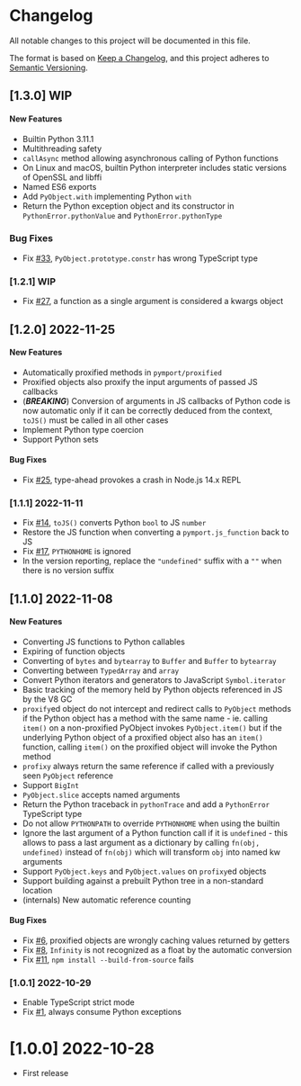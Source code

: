 # Changelog

All notable changes to this project will be documented in this file.

The format is based on [Keep a Changelog](https://keepachangelog.com/en/1.0.0/),
and this project adheres to [Semantic Versioning](https://semver.org/spec/v2.0.0.html).

## [1.3.0] WIP

#### New Features
 - Builtin Python 3.11.1
 - Multithreading safety
 - `callAsync` method allowing asynchronous calling of Python functions
 - On Linux and macOS, builtin Python interpreter includes static versions of OpenSSL and libffi
 - Named ES6 exports
 - Add `PyObject.with` implementing Python `with`
 - Return the Python exception object and its constructor in `PythonError.pythonValue` and `PythonError.pythonType`

### Bug Fixes
 - Fix [#33](https://github.com/mmomtchev/pymport/issues/33), `PyObject.prototype.constr` has wrong TypeScript type


### [1.2.1] WIP
 - Fix [#27](https://github.com/mmomtchev/pymport/issues/27), a function as a single argument is considered a kwargs object

## [1.2.0] 2022-11-25

#### New Features
 - Automatically proxified methods in `pymport/proxified`
 - Proxified objects also proxify the input arguments of passed JS callbacks
 - (***BREAKING***) Conversion of arguments in JS callbacks of Python code is now automatic only if it can be correctly deduced from the context, `toJS()` must be called in all other cases
 - Implement Python type coercion
 - Support Python sets
 
#### Bug Fixes
- Fix [#25](https://github.com/mmomtchev/pymport/issues/25), type-ahead provokes a crash in Node.js 14.x REPL

### [1.1.1] 2022-11-11
- Fix [#14](https://github.com/mmomtchev/pymport/issues/14), `toJS()` converts Python `bool` to JS `number`
- Restore the JS function when converting a `pymport.js_function` back to JS
- Fix [#17](https://github.com/mmomtchev/pymport/issues/17), `PYTHONHOME` is ignored
- In the version reporting, replace the `"undefined"` suffix with a `""` when there is no version suffix

## [1.1.0] 2022-11-08

#### New Features
- Converting JS functions to Python callables
- Expiring of function objects
- Converting of `bytes` and `bytearray` to `Buffer` and `Buffer` to `bytearray`
- Converting between `TypedArray` and `array`
- Convert Python iterators and generators to JavaScript `Symbol.iterator`
- Basic tracking of the memory held by Python objects referenced in JS by the V8 GC
- `proxify`ed object do not intercept and redirect calls to `PyObject` methods if the Python object has a method with the same name - ie. calling `item()` on a non-proxified PyObject invokes `PyObject.item()` but if the underlying Python object of a proxified object also has an `item()` function, calling `item()` on the proxified object will invoke the Python method
- `profixy` always return the same reference if called with a previously seen `PyObject` reference
- Support `BigInt`
- `PyObject.slice` accepts named arguments
- Return the Python traceback in `pythonTrace` and add a `PythonError` TypeScript type
- Do not allow `PYTHONPATH` to override `PYTHONHOME` when using the builtin
- Ignore the last argument of a Python function call if it is `undefined` - this allows to pass a last argument as a dictionary by calling `fn(obj, undefined)` instead of `fn(obj)` which will transform `obj` into named kw arguments
- Support `PyObject.keys` and `PyObject.values` on `profixy`ed objects
- Support building against a prebuilt Python tree in a non-standard location
- (internals) New automatic reference counting

#### Bug Fixes
- Fix [#6](https://github.com/mmomtchev/pymport/issues/6), proxified objects are wrongly caching values returned by getters
- Fix [#8](https://github.com/mmomtchev/pymport/issues/8), `Infinity` is not recognized as a float by the automatic conversion
- Fix [#11](https://github.com/mmomtchev/pymport/issues/11), `npm install --build-from-source` fails

### [1.0.1] 2022-10-29

- Enable TypeScript strict mode
- Fix [#1](https://github.com/mmomtchev/pymport/issues/1), always consume Python exceptions

# [1.0.0] 2022-10-28

- First release

